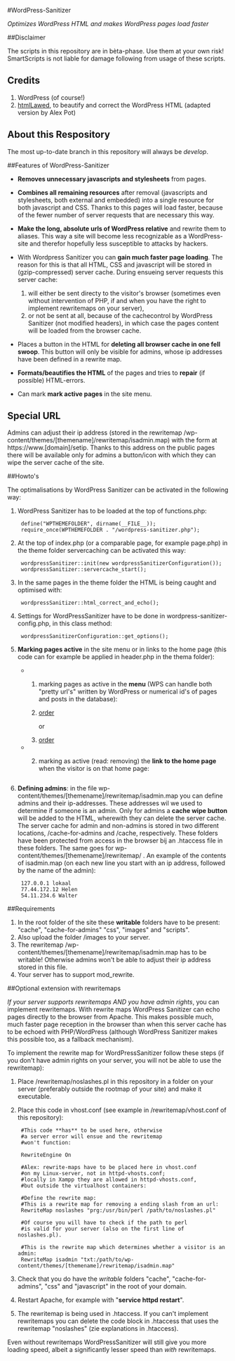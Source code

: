 #WordPress-Sanitizer

*Optimizes WordPress HTML and makes WordPress pages load faster*

##Disclaimer

The scripts in this repository are in bèta-phase. Use them at your own risk! SmartScripts is not liable for damage following from usage of these scripts.

## Credits ##

1. WordPress (of course!)
2. [htmlLawed](http://www.bioinformatics.org/phplabware/internal_utilities/htmLawed/beta/), to beautify and correct the WordPress HTML (adapted version by Alex Pot)

## About this Respository ##

The most up-to-date branch in this repository will always be *develop*.

##Features of WordPress-Sanitizer

 * **Removes unnecessary javascripts and stylesheets** from pages.
 * **Combines all remaining resources** after removal (javascripts and stylesheets, both external and embedded) into a single resource for both javascript and CSS. Thanks to this pages will load faster, because of the fewer number of server requests that are necessary this way.
 * **Make the long, absolute urls of WordPress relative** and rewrite them to aliases. This way a site will become less recognizable as a WordPress-site and therefor hopefully less susceptible to attacks by hackers.
 * With Wordpress Sanitizer you can **gain much faster page loading**. The reason for this is that all HTML, CSS and javascript will be stored in (gzip-compressed) server cache. During ensueing server requests this server cache:

	1. will either be sent directy to the visitor's browser (sometimes even without  intervention of PHP, if and when you have the right to implement rewritemaps on your server),
	2. or not be sent at all, because of the cachecontrol by WordPress Sanitizer (not modified headers), in which case the pages content will be loaded from the browser cache.

* Places a button in the HTML for **deleting all browser cache in one fell swoop**. This button will only be visible for admins, whose ip addresses have been defined in a rewrite map.
 * **Formats/beautifies the HTML** of the pages  and tries to **repair** (if possible) HTML-errors.
 * Can mark **mark active pages** in the site menu.

## Special URL ##

Admins can adjust their ip address (stored in the rewritemap /wp-content/themes/[themename]/rewritemap/isadmin.map) with the form at https://www.[domain]/setip. Thanks to this address on the public pages there will be available only for admins a button/icon with which they can wipe the server cache of the site.

##Howto's

The optimalisations by WordPress Sanitizer can be activated in the following way:

1. WordPress Sanitizer has to be loaded at the top of functions.php:

		define("WPTHEMEFOLDER", dirname(__FILE__));
		require_once(WPTHEMEFOLDER . "/wordpress-sanitizer.php");


2. At the top of index.php (or a comparable page, for example page.php) in the theme folder servercaching can be activated this way:

        wordpressSanitizer::init(new wordpressSanitizerConfiguration());
        wordpressSanitizer::servercache_start();


3. In the same pages in the theme folder the HTML is being caught and optimised with:

		wordpressSanitizer::html_correct_and_echo();

4. Settings for WordPressSanitizer have to be done in wordpress-sanitizer-config.php, in this class method:

		wordpressSanitizerConfiguration::get_options();

5. **Marking pages active** in the site menu or in links to the home page (this code can for example be applied in header.php in the thema folder):

	* 1) marking pages as active in the **menu** (WPS can handle both "pretty url's" written by WordPress or numerical id's of pages and posts in the database):

    		<?php ob_start(); ?>

    		<li><a href="order">order</a></li>

			or

			<li><a href="326">order</a></li>

    		<?php wordpressSanitizer::active_page_mark(ob_get_clean());
			?>

	* 2) marking as active (read: removing) the **link to the home page** when the visitor is on that home page:

			<?php
			require_once("wordpress-sanitizer.php");
			ob_start();
			?>

			<a href="45"><img src="/wp-content/themes/themefolder/images/banner-theme.gif" alt=""></a>

			<?php
			//argument true means: this "menu" has no list items:
			wordpressSanitizer::active_page_mark(ob_get_clean(), true);
			?>
6. **Defining admins**: in the file wp-content/themes/[themename]/rewritemap/isadmin.map you can define admins and their ip-addresses. These addresses wil we used to determine if someone is an admin. Only for admins a **cache wipe button** will be added to the HTML, wherewith they can delete the server cache. The server cache for admin and non-admins is stored in two different locations, /cache-for-admins and /cache, respectively. These folders have been protected from access in the browser bij an .htaccess file in these folders. The same goes for wp-content/themes/[themename]/rewritemap/ . An example of the contents of isadmin.map (on each new line you start with an ip address, followed by the name of the admin):

		127.0.0.1 lokaal
		77.44.172.12 Helen
		54.11.234.6 Walter


##Requirements

1. In the root folder of the site these **writable** folders have to be present: "cache", "cache-for-admins" "css", "images" and "scripts".
2. Also upload the folder /images to your server.
3. The rewritemap /wp-content/themes/[themename]/rewritemap/isadmin.map has to be writable! Otherwise admins won't be able to adjust their ip address stored in this file.
3. Your server has to support mod_rewrite.

##Optional extension with rewritemaps

*If your server supports rewritemaps AND you have admin rights*, you can implement rewritemaps. With rewrite maps WordPress Sanitizer can echo pages directly to the browser from Apache. This makes possible much, much faster page reception in the browser than when this server cache has to be echoed with PHP/WordPress (although WordPress Sanitizer makes this possible too, as a fallback mechanism).

To implement the rewrite map for WordPressSanitizer follow these steps (if you don't have admin rights on your server, you will not be able to use the rewritemap):

1. Place /rewritemap/noslashes.pl in this repository in a folder on your server (preferably outside the rootmap of your site) and make it executable.
2. Place this code in vhost.conf (see example in /rewritemap/vhost.conf of this repository):

		#This code **has** to be used here, otherwise
		#a server error will ensue and the rewritemap
		#won't function:

		RewriteEngine On

		#Alex: rewrite-maps have to be placed here in vhost.conf
		#on my Linux-server, not in httpd-vhosts.conf;
		#locally in Xampp they are allowed in httpd-vhosts.conf,
		#but outside the virtualhost containers:

		#Define the rewrite map:
		#This is a rewrite map for removing a ending slash from an url:
		RewriteMap noslashes "prg:/usr/bin/perl /path/to/noslashes.pl"

		#Of course you will have to check if the path to perl
		#is valid for your server (also on the first line of noslashes.pl).

		#This is the rewrite map which determines whether a visitor is an admin:
		RewriteMap isadmin "txt:/path/to/wp-content/themes/[themename]/rewritemap/isadmin.map"

3. Check that you do have the *writable* folders "cache", "cache-for-admins", "css" and "javascript" in the root of your domain.

4. Restart Apache, for example with "**service httpd restart**".
5. The rewritemap is being used in .htaccess. If you can't implement rewritemaps you can delete the code block in .htaccess that  uses the rewritemap "noslashes" (zie explanations in .htaccess).

Even without rewritemaps WordPressSanitizer will still give you more loading speed, albeit a significantly lesser speed than *with* rewritemaps.
